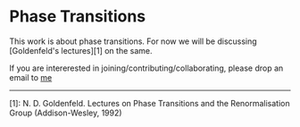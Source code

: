 # Phase Transitions

This work is about phase transitions. For now we will be discussing [Goldenfeld's lectures][1] on the same.

If you are intererested in joining/contributing/collaborating, please drop an email to [me](mailto:djkuzhively@gmail.com)

---

[1]: N. D. Goldenfeld. Lectures on Phase Transitions and the Renormalisation Group (Addison-Wesley, 1992)

